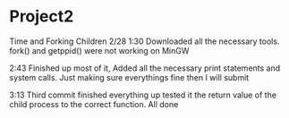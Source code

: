 # Project2
Time and Forking Children
2/28 1:30
Downloaded all the necessary tools. fork() and getppid() were not working on MinGW

2:43 
Finished up most of it, Added all the necessary print statements and system calls. Just making sure everythings fine then I will submit

3:13 
Third commit finished everything up tested it the return value of the child process to the correct function. All done
